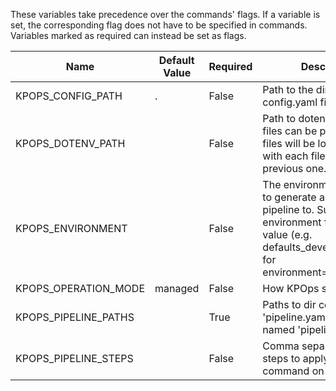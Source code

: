 These variables take precedence over the commands' flags. If a variable is set, the corresponding flag does not have to be specified in commands. Variables marked as required can instead be set as flags.

|        Name        |Default Value|Required|                                                                                Description                                                                                 |
|--------------------|-------------|--------|----------------------------------------------------------------------------------------------------------------------------------------------------------------------------|
|KPOPS_CONFIG_PATH   |.            |False   |Path to the dir containing config.yaml files                                                                                                                                |
|KPOPS_DOTENV_PATH   |             |False   |Path to dotenv file. Multiple files can be provided. The files will be loaded in order, with each file overriding the previous one.                                         |
|KPOPS_ENVIRONMENT   |             |False   |The environment you want to generate and deploy the pipeline to. Suffix your environment files with this value (e.g. defaults_development.yaml for environment=development).|
|KPOPS_OPERATION_MODE|managed      |False   |How KPOps should operate.                                                                                                                                                   |
|KPOPS_PIPELINE_PATHS|             |True    |Paths to dir containing 'pipeline.yaml' or files named 'pipeline.yaml'.                                                                                                     |
|KPOPS_PIPELINE_STEPS|             |False   |Comma separated list of steps to apply the command on                                                                                                                       |
